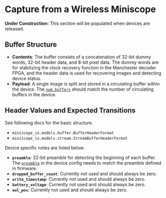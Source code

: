 # Capture from a Wireless Miniscope

**Under Construction:** This section will be populated when devices are released.

## Buffer Structure
- **Contents**: The buffer consists of a concatenation of 32-bit dummy words, 32-bit header data, and 8-bit pixel data. The dummy words are for stabilizing the clock recovery function in the Manchester decoder FPGA, and the header data is used for recovering images and detecting device status.
- **Payload**: A single image is split and stored in a circulating buffer within the device. The [`num_buffers`](../../api/stream_daq.md) should match the number of circulating buffers in the device.

## Header Values and Expected Transitions
See following docs for the basic structure.
- `miniscope_io.models.buffer.BufferHeaderFormat`
- `miniscope_io.models.stream.StreamBufferHeaderFormat`

Device specific notes are listed below.
- **`preamble`**: 32-bit preamble for detecting the beginning of each buffer. The [`preamble`](../../api/stream_daq.md) in the device config needs to match the preamble defined in firmware.
- **`dropped_buffer_count`**: Currently not used and should always be zero.
- **`write_timestamp`**: Currently not used and should always be zero.
- **`battery_voltage`**: Currently not used and should always be zero.
- **`ewl_pos`**: Currently not used and should always be zero.
